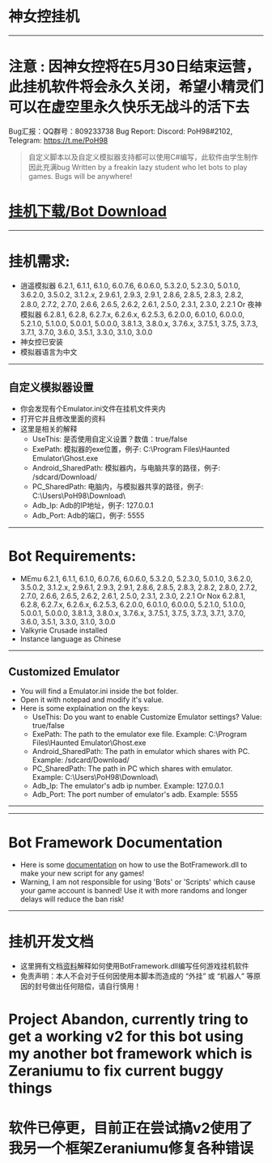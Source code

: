 # 神女控挂机
___
# 注意 : 因神女控将在5月30日结束运营，此挂机软件将会永久关闭，希望小精灵们可以在虚空里永久快乐无战斗的活下去

Bug汇报：QQ群号：809233738
Bug Report: Discord: PoH98#2102, Telegram: https://t.me/PoH98

> 自定义脚本以及自定义模拟器支持都可以使用C#编写，此软件由学生制作因此充满bug
> Written by a freakin lazy student who let bots to play games. Bugs will be anywhere!

# [挂机下载/Bot Download](https://github.com/PoH98/Valkyrie-Crusade-Bot/releases)

___  
# 挂机需求: 
* 逍遥模拟器 6.2.1, 6.1.1, 6.1.0, 6.0.7.6, 6.0.6.0, 5.3.2.0, 5.2.3.0, 5.0.1.0, 3.6.2.0, 3.5.0.2, 3.1.2.x, 2.9.6.1, 2.9.3, 2.9.1, 2.8.6, 2.8.5, 2.8.3, 2.8.2, 2.8.0, 2.7.2, 2.7.0, 2.6.6, 2.6.5, 2.6.2, 2.6.1, 2.5.0, 2.3.1, 2.3.0, 2.2.1 Or 夜神模拟器 6.2.8.1, 6.2.8, 6.2.7.x, 6.2.6.x, 6.2.5.3, 6.2.0.0, 6.0.1.0, 6.0.0.0, 5.2.1.0, 5.1.0.0, 5.0.0.1, 5.0.0.0, 3.8.1.3, 3.8.0.x, 3.7.6.x, 3.7.5.1, 3.7.5, 3.7.3, 3.7.1, 3.7.0, 3.6.0, 3.5.1, 3.3.0, 3.1.0, 3.0.0
* 神女控已安装
* 模拟器语言为中文

___
## 自定义模拟器设置
* 你会发现有个Emulator.ini文件在挂机文件夹内
* 打开它并且修改里面的资料
* 这里是相关的解释
  * UseThis: 是否使用自定义设置？数值：true/false
  * ExePath: 模拟器的exe位置，例子: C:\\Program Files\Haunted Emulator\Ghost.exe
  * Android_SharedPath: 模拟器内，与电脑共享的路径，例子: /sdcard/Download/
  * PC_SharedPath: 电脑内，与模拟器共享的路径，例子: C:\\Users\PoH98\Download\
  * Adb_Ip: Adb的IP地址，例子: 127.0.0.1
  * Adb_Port: Adb的端口，例子: 5555


___  
# Bot Requirements: 
* MEmu  6.2.1, 6.1.1, 6.1.0, 6.0.7.6, 6.0.6.0, 5.3.2.0, 5.2.3.0, 5.0.1.0, 3.6.2.0, 3.5.0.2, 3.1.2.x, 2.9.6.1, 2.9.3, 2.9.1, 2.8.6, 2.8.5, 2.8.3, 2.8.2, 2.8.0, 2.7.2, 2.7.0, 2.6.6, 2.6.5, 2.6.2, 2.6.1, 2.5.0, 2.3.1, 2.3.0, 2.2.1 Or Nox 6.2.8.1, 6.2.8, 6.2.7.x, 6.2.6.x, 6.2.5.3, 6.2.0.0, 6.0.1.0, 6.0.0.0, 5.2.1.0, 5.1.0.0, 5.0.0.1, 5.0.0.0, 3.8.1.3, 3.8.0.x, 3.7.6.x, 3.7.5.1, 3.7.5, 3.7.3, 3.7.1, 3.7.0, 3.6.0, 3.5.1, 3.3.0, 3.1.0, 3.0.0
* Valkyrie Crusade installed
* Instance language as Chinese

___  
## Customized Emulator
* You will find a Emulator.ini inside the bot folder.
* Open it with notepad and modify it's value.
* Here is some explaination on the keys:
  * UseThis: Do you want to enable Customize Emulator settings? Value: true/false
  * ExePath: The path to the emulator exe file. Example: C:\\Program Files\Haunted Emulator\Ghost.exe
  * Android_SharedPath: The path in emulator which shares with PC. Example: /sdcard/Download/
  * PC_SharedPath: The path in PC which shares with emulator. Example: C:\\Users\PoH98\Download\
  * Adb_Ip: The emulator's adb ip number. Example: 127.0.0.1
  * Adb_Port: The port number of emulator's adb. Example: 5555

___  
___
# Bot Framework Documentation
 * Here is some [documentation](https://github.com/PoH98/Valkyrie-Crusade-Bot/wiki) on how to use the BotFramework.dll to make your new script for any games!
 * Warning, I am not responsible for using 'Bots' or 'Scripts' which cause your game account is banned! Use it with more randoms and longer delays will reduce the ban risk!
 
___
# 挂机开发文档
 * 这里拥有文档[资料](https://github.com/PoH98/Valkyrie-Crusade-Bot/wiki)解释如何使用BotFramework.dll编写任何游戏挂机软件
 * 免责声明：本人不会对于任何因使用本脚本而造成的 “外挂” 或 “机器人” 等原因的封号做出任何赔偿，请自行慎用！

# Project Abandon, currently tring to get a working v2 for this bot using my another bot framework which is Zeraniumu to fix current buggy things
# 软件已停更，目前正在尝试搞v2使用了我另一个框架Zeraniumu修复各种错误
